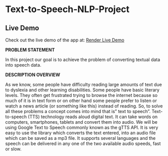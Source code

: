 # Text-to-Speech-NLP-Project
## Live Demo
Check out the live demo of the app at: [Render Live Demo](https://texttospeech-1-s3o8.onrender.com)


**PROBLEM STATEMENT**

In this project our goal is to achieve the problem of converting textual data into speech data.

**DESCRIPTION OVERVIEW**

As we know, some people have difficulty reading large amounts of text due to dyslexia and other learning disabilities. Some people have basic literary levels. They often get frustrated trying to browse the internet because so much of it is in text form or on other hand some people prefer to listen or watch a news article (or something like this) instead of reading. So, to solve all these problems a concept comes into mind that is” text to speech”.
Text-to-speech (TTS) technology reads aloud digital text. It can take words on computers, smartphones, tablets and convert them into audio.
We will be using Google Text to Speech commonly known as the gTTS API. It is very easy to use the library which converts the text entered, into an audio file which can be saved as a mp3 file. It supports several languages and the speech can be delivered in any one of the two available audio speeds, fast or slow.

